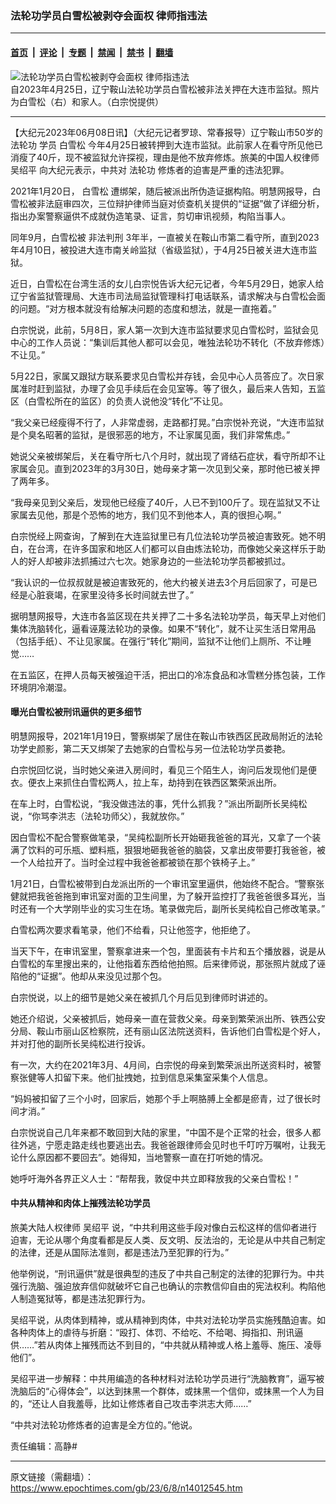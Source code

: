 ### 法轮功学员白雪松被剥夺会面权 律师指违法

---

#### [首页](../../../..?n14012545) &nbsp;|&nbsp; [评论](../../../../../epoch-comment?n14012545) &nbsp;|&nbsp; [专题](../../../../../epoch-special?n14012545) &nbsp;|&nbsp; [禁闻](../../../../../epoch-news?n14012545) &nbsp;|&nbsp; [禁书](../../../../../books?n14012545) &nbsp;|&nbsp; [翻墙](https://github.com/gfw-breaker/nogfw/blob/master/README.md?n14012545)


<div><img alt="法轮功学员白雪松被剥夺会面权 律师指违法" class="attachment-djy_600_400 size-djy_600_400 wp-post-image" src="https://i.epochtimes.com/assets/uploads/2023/06/id14013113-05a3f61b7fc729074c2cde2317b8f182-600x400.jpg"/>
<div class="caption">
 自2023年4月25日，辽宁鞍山法轮功学员白雪松被非法关押在大连市监狱。照片为白雪松（右）和家人。（白宗悦提供）
</div></div><hr/><div class="post_content" id="artbody" itemprop="articleBody">
 <!-- article content begin -->
 <p>
  【大纪元2023年06月08日讯】（大纪元记者罗琼、常春报导）辽宁鞍山市50岁的
  <ok href="https://www.epochtimes.com/gb/tag/%E6%B3%95%E8%BD%AE%E5%8A%9F.html">
   法轮功
  </ok>
  学员
  <ok href="https://www.epochtimes.com/gb/tag/%E7%99%BD%E9%9B%AA%E6%9D%BE.html">
   白雪松
  </ok>
  今年4月25日被转押到大连市监狱。此前家人在看守所见他已消瘦了40斤，现不被监狱允许探视，理由是他不放弃修炼。旅美的中国人权律师
  <ok href="https://www.epochtimes.com/gb/tag/%E5%90%B4%E7%BB%8D%E5%B9%B3.html">
   吴绍平
  </ok>
  向大纪元表示，中共对
  <ok href="https://www.epochtimes.com/gb/tag/%E6%B3%95%E8%BD%AE%E5%8A%9F.html">
   法轮功
  </ok>
  修炼者的迫害是严重的违法犯罪。
 </p>
 <p>
  2021年1月20日，
  <ok href="https://www.epochtimes.com/gb/tag/%E7%99%BD%E9%9B%AA%E6%9D%BE.html">
   白雪松
  </ok>
  遭绑架，随后被派出所伪造证据构陷。明慧网报导，白雪松被非法庭审四次，三位辩护律师当庭对侦查机关提供的“证据”做了详细分析，指出办案警察逼供不成就伪造笔录、证言，剪切审讯视频，构陷当事人。
 </p>
 <p>
  同年9月，白雪松被
  <ok href="https://www.epochtimes.com/gb/tag/%E9%9D%9E%E6%B3%95%E5%88%A4%E5%88%91.html">
   非法判刑
  </ok>
  3年半，一直被关在鞍山市第二看守所，直到2023年4月10日，被投进大连市南关岭监狱（省级监狱），于4月25日被关进大连市监狱。
 </p>
 <p>
  近日，白雪松在台湾生活的女儿白宗悦告诉大纪元记者，今年5月29日，她家人给辽宁省监狱管理局、大连市司法局监狱管理科打电话联系，请求解决与白雪松会面的问题。“对方根本就没有给解决问题的态度和想法，就是一直拖着。”
 </p>
 <p>
  白宗悦说，此前，5月8日，家人第一次到大连市监狱要求见白雪松时，监狱会见中心的工作人员说：“集训后其他人都可以会见，唯独法轮功不转化（不放弃修炼）不让见。”
 </p>
 <p>
  5月22日，家属又跟狱方联系要求见白雪松并存钱，会见中心人员答应了。次日家属准时赶到监狱，办理了会见手续后在会见室等。等了很久，最后来人告知，五监区（白雪松所在的监区）的负责人说他没“转化”不让见。
 </p>
 <p>
  “我父亲已经瘦得不行了，人非常虚弱，走路都打晃。”白宗悦补充说，“大连市监狱是个臭名昭著的监狱，是很邪恶的地方，不让家属见面，我们非常焦虑。”
 </p>
 <p>
  她说父亲被绑架后，关在看守所七八个月时，就出现了肾结石症状，看守所却不让家属会见。直到2023年的3月30日，她母亲才第一次见到父亲，那时他已被关押了两年多。
 </p>
 <p>
  “我母亲见到父亲后，发现他已经瘦了40斤，人已不到100斤了。现在监狱又不让家属去见他，那是个恐怖的地方，我们见不到他本人，真的很担心啊。”
 </p>
 <p>
  白宗悦经上网查询，了解到在大连监狱里已有几位法轮功学员被迫害致死。她不明白，在台湾，在许多国家和地区人们都可以自由炼法轮功，而像她父亲这样乐于助人的好人却被非法抓捕过六七次。她家身边的一些法轮功学员都被抓过。
 </p>
 <p>
  “我认识的一位叔叔就是被迫害致死的，他大约被关进去3个月后回家了，可是已经是心脏衰竭，在家里没待多长时间就去世了。”
 </p>
 <p class="p1">
  据明慧网报导，大连市各监区现在共关押了二十多名法轮功学员，每天早上对他们集体洗脑转化，逼看诬蔑法轮功的录像。如果不“转化”，就不让买生活日常用品（包括手纸）、不让见家属。在强行“转化”期间，监狱不让他们上厕所、不让睡觉……
 </p>
 <p>
  在五监区，在押人员每天被强迫干活，把出口的冷冻食品和冰雪糕分拣包装，工作环境阴冷潮湿。
 </p>
 <h4>
  曝光白雪松被刑讯逼供的更多细节
 </h4>
 <p>
  明慧网报导，2021年1月19日，警察绑架了居住在鞍山市铁西区民政局附近的法轮功学史颜影，第二天又绑架了去她家的白雪松与另一位法轮功学员娄艳。
 </p>
 <p>
  白宗悦回忆说，当时她父亲进入房间时，看见三个陌生人，询问后发现他们是便衣。便衣上来抓住白雪松两人，拉上车，劫持到在铁西区繁荣派出所。
 </p>
 <p>
  在车上时，白雪松说，“我没做违法的事，凭什么抓我？”派出所副所长吴纯松说，“你骂李洪志（法轮功师父），我就放你。”
 </p>
 <p>
  因白雪松不配合警察做笔录，“吴纯松副所长开始砸我爸爸的耳光，又拿了一个装满了饮料的可乐瓶、塑料瓶，狠狠地砸我爸爸的脑袋，又拿出皮带要打我爸爸，被一个人给拉开了。当时全过程中我爸爸都被锁在那个铁椅子上。”
 </p>
 <p>
  1月21日，白雪松被带到白龙派出所的一个审讯室里逼供，他始终不配合。“警察张健就把我爸爸拖到审讯室对面的卫生间里，为了躲开监控打了我爸爸很多耳光，当时还有一个大学刚毕业的实习生在场。笔录做完后，副所长吴纯松自己修改笔录。”
 </p>
 <p>
  白雪松两次要求看笔录，他们不给看，只让他签字，他拒绝了。
 </p>
 <p>
  当天下午，在审讯室里，警察拿进来一个包，里面装有卡片和五个播放器，说是从白雪松的车里搜出来的，让他指着东西给他拍照。后来律师说，那张照片就成了诬陷他的“证据”。他却从来没见过那个包。
 </p>
 <p>
  白宗悦说，以上的细节是她父亲在被抓几个月后见到律师时讲述的。
 </p>
 <p>
  她还介绍说，父亲被抓后，她母亲一直在营救父亲。母亲到繁荣派出所、铁西公安分局、鞍山市丽山区检察院，还有丽山区法院送资料，告诉他们白雪松是个好人，并对打他的副所长吴纯松进行投诉。
 </p>
 <p>
  有一次，大约在2021年3月、4月间，白宗悦的母亲到繁荣派出所送资料时，被警察张健等人扣留下来。他们扯拽她，拉到信息采集室采集个人信息。
 </p>
 <p>
  “妈妈被扣留了三个小时，回家后，她那个手上啊胳膊上全都是瘀青，过了很长时间才消。”
 </p>
 <p>
  白宗悦说自己几年来都不敢回到大陆的家里，“中国不是个正常的社会，很多人都往外逃，宁愿走路走线也要逃出去。我爸爸跟律师会见时也千叮咛万嘱咐，让我无论什么原因都不要回去”。她得知，当地警察一直在打听她的情况。
 </p>
 <p>
  她呼吁海外各界正义人士：“帮帮我，敦促中共立即释放我的父亲白雪松！”
 </p>
 <h4>
  中共从精神和肉体上摧残法轮功学员
 </h4>
 <p>
  旅美大陆人权律师
  <ok href="https://www.epochtimes.com/gb/tag/%E5%90%B4%E7%BB%8D%E5%B9%B3.html">
   吴绍平
  </ok>
  说，“中共利用这些手段对像白云松这样的信仰者进行迫害，无论从哪个角度看都是反人类、反文明、反法治的，无论是从中共自己制定的法律，还是从国际法准则，都是违法乃至犯罪的行为。”
 </p>
 <p>
  他举例说，“刑讯逼供”就是很典型的违反了中共自己制定的法律的犯罪行为。中共强行洗脑、强迫放弃信仰就破坏它自己也确认的宗教信仰自由的宪法权利。构陷他人制造冤狱等，都是违法犯罪行为。
 </p>
 <p>
  吴绍平说，从肉体到精神，或从精神到肉体，中共对法轮功学员实施残酷迫害。如各种肉体上的虐待与折磨：“殴打、体罚、不给吃、不给喝、拇指扣、刑讯逼供……”若从肉体上摧残而达不到目的，“中共就从精神或人格上羞辱、施压、凌辱他们”。
 </p>
 <p>
  吴绍平进一步解释：中共用编造的各种材料对法轮功学员进行“洗脑教育”，逼写被洗脑后的“心得体会”，以达到抹黑一个群体，或抹黑一个信仰，或抹黑一个人为目的，“还让人自我羞辱，比如让修炼者自己攻击李洪志大师……”
 </p>
 <p>
  “中共对法轮功修炼者的迫害是全方位的。”他说。
 </p>
 <p>
  责任编辑：高静#
 </p>
 <!-- article content end -->
 <div id="below_article_ad">
 </div>
</div>


---

原文链接（需翻墙）：https://www.epochtimes.com/gb/23/6/8/n14012545.htm